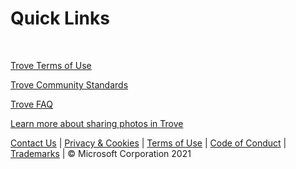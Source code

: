 # Quick Links

<br/>

[Trove Terms of Use](./Trove%20Terms%20of%20Use.pdf)
<br/>

[Trove Community Standards](/communitystandards/)
<br/>

[Trove FAQ](/faq/)
<br/>

[Learn more about sharing photos in Trove](/photoaccess/)
<br/>

[Contact Us](https://aka.ms/trovefeedback) | [Privacy & Cookies](https://go.microsoft.com/fwlink/?LinkId=521839) | [Terms of Use](https://aka.ms/trovetermsofuse) | [Code of Conduct](https://aka.ms/trovecommunitystandards) | [Trademarks](https://go.microsoft.com/fwlink/?LinkId=506942) | © Microsoft Corporation 2021

